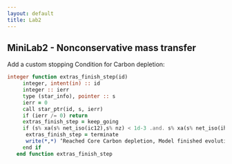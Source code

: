 ```yaml
---
layout: default
title: Lab2
---
```

## MiniLab2 - Nonconservative mass transfer



Add a custom stopping Condition for Carbon depletion:



```fortran
integer function extras_finish_step(id)
     integer, intent(in) :: id
     integer :: ierr
     type (star_info), pointer :: s
     ierr = 0
     call star_ptr(id, s, ierr)
     if (ierr /= 0) return
     extras_finish_step = keep_going
     if (s% xa(s% net_iso(ic12),s% nz) < 1d-3 .and. s% xa(s% net_iso(ihe4),s% nz) < 1d-4) then
      extras_finish_step = terminate
      write(*,*) ‘Reached Core Carbon depletion, Model finished evolution.’
     end if
   end function extras_finish_step
```

